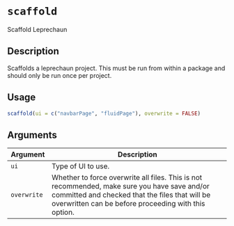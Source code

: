 # `scaffold`

Scaffold Leprechaun


## Description

Scaffolds a leprechaun project.
 This must be run from within a package
 and should only be run once per project.


## Usage

```r
scaffold(ui = c("navbarPage", "fluidPage"), overwrite = FALSE)
```


## Arguments

Argument      |Description
------------- |----------------
`ui`     |     Type of UI to use.
`overwrite`     |     Whether to force overwrite all files. This is not recommended, make sure you have save and/or committed and checked that the files that will be overwritten can be before proceeding with this option.



